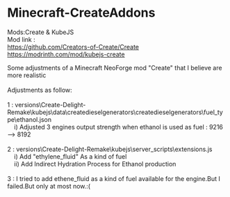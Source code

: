 # Minecraft-CreateAddons

Mods:Create & KubeJS<br>
Mod link :<br>
https://github.com/Creators-of-Create/Create <br>
https://modrinth.com/mod/kubejs-create


Some adjustments of a Minecraft NeoForge mod "Create" that I believe are more realistic<br>
<br>
Adjustments as follow:<br>
<br>
1 : versions\Create-Delight-Remake\kubejs\data\createdieselgenerators\createdieselgenerators\fuel_type\ethanol.json<br>
&nbsp;&nbsp;&nbsp;&nbsp;i) Adjusted 3 engines output strength when ethanol is used as fuel : 9216 --> 8192<br>
<br>
2 : versions\Create-Delight-Remake\kubejs\server_scripts\extensions.js<br>
&nbsp;&nbsp;&nbsp;&nbsp;i) Add "ethylene_fluid" As a kind of fuel<br>
&nbsp;&nbsp;&nbsp;&nbsp;ii) Add Indirect Hydration Process for Ethanol production<br>
<br>
3 : I tried to add ethene_fluid as a kind of fuel available for the engine.But I failed.But only at most now.:(

